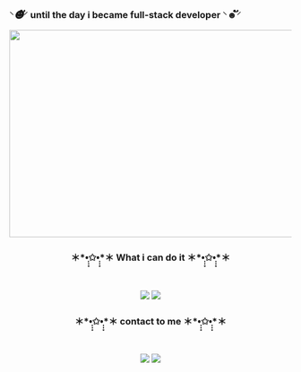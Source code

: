 ### *⸌☻ັ⸍* until the day i became full-stack developer *⸌☻ັ⸍*

<!--
**hwangyeonghui/hwangyeonghui** is a ✨ _special_ ✨ repository because its `README.md` (this file) appears on your GitHub profile.

Here are some ideas to get you started:

- 🔭 I’m currently working on ...
- 🌱 I’m currently learning ...
- 👯 I’m looking to collaborate on ...
- 🤔 I’m looking for help with ...
- 💬 Ask me about ...
- 📫 How to reach me: ...
- 😄 Pronouns: ...
- ⚡ Fun fact: ...
-->
<img src="https://images.pexels.com/photos/1169754/pexels-photo-1169754.jpeg?cs=srgb&dl=pexels-philippe-donn-1169754.jpg&fm=jpg" width="1000" height="370">

<h3 align="center"><b>＊*•̩̩͙✩•̩̩͙*＊ What i can do it ＊*•̩̩͙✩•̩̩͙*＊</b></h3>
</br>
<p align="center">
<img src="https://img.shields.io/badge/Python-3766AB?style=flat-square&logo=Python&logoColor=white"/></a>
<img src="https://img.shields.io/badge/C-73b2b4?style=flat-square&logo=C&logoColor=white"/></a>


<h3 align="center"><b>＊*•̩̩͙✩•̩̩͙*＊ contact to me ＊*•̩̩͙✩•̩̩͙*＊</b></h3>
</br>
<p align="center">
<a href="mailto:nsun14363@gmail.com"><img src="https://img.shields.io/badge/Gmail-D0A9F5?style=flat-square&logo=Gmail&logoColor=white&link=mailto:nsun14363@gmail.com"/></a>
<a href="https://www.instagram.com/1yhh1"><img src="https://img.shields.io/badge/instagram-A9BCF5?style=flat-square&logo=GitHub Sponsors&logoColor=white&link=https://www.instagram.com/1yhh1"/></a>
